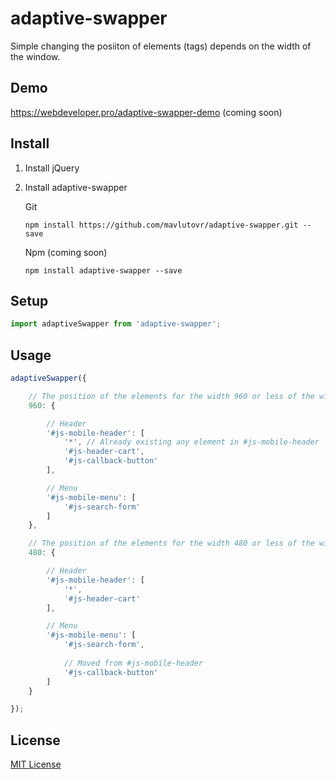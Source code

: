 # adaptive-swapper
Simple changing the posiiton of elements (tags) depends on the width of the window.

## Demo

https://webdeveloper.pro/adaptive-swapper-demo (coming soon)

## Install

1. Install jQuery

2. Install adaptive-swapper

   Git

   ```
   npm install https://github.com/mavlutovr/adaptive-swapper.git --save
   ```

   Npm (coming soon)

   ```
   npm install adaptive-swapper --save
   ```

## Setup

```javascript
import adaptiveSwapper from 'adaptive-swapper';
```

## Usage

```javascript
adaptiveSwapper({

    // The position of the elements for the width 960 or less of the window
    960: {

        // Header
        '#js-mobile-header': [
            '*', // Already existing any element in #js-mobile-header
            '#js-header-cart',
            '#js-callback-button'
        ],

        // Menu
        '#js-mobile-menu': [
            '#js-search-form'
        ]
    },

    // The position of the elements for the width 480 or less of the window
    480: {

        // Header
        '#js-mobile-header': [
            '*',
            '#js-header-cart'
        ],

        // Menu
        '#js-mobile-menu': [
            '#js-search-form',
            
            // Moved from #js-mobile-header
            '#js-callback-button'
        ]
    }

});
```

## License

[MIT License](https://github.com/mavlutovr/adaptive-swapper/blob/main/LICENSE)